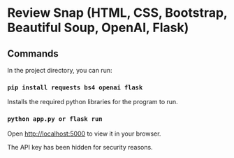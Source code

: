 # Review Snap (HTML, CSS, Bootstrap, Beautiful Soup, OpenAI, Flask)

## Commands

In the project directory, you can run:

### `pip install requests bs4 openai flask`

Installs the required python libraries for the program to run. 

### `python app.py or flask run`

Open [http://localhost:5000](http://localhost:5000) to view it in your browser.

The API key has been hidden for security reasons.